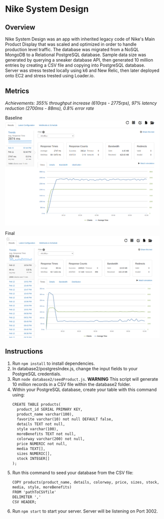 # Nike System Design

## Overview

Nike System Design was an app with inherited legacy code of Nike's Main Product Display that was scaled and optimized in order to handle production level traffic. The database was migrated from a NoSQL MongoDB to a Relational PostgreSQL database. Sample data size was generated by querying a sneaker database API, then generated 10 million entries by creating a CSV file and copying into PostgreSQL database. Server was stress tested locally using k6 and New Relic, then later deployed onto EC2 and stress trested using Loader.io.

## Metrics

*Achievements: 355% throughput increase (610rps - 2775rps), 97% latency reduction (2700ms - 88ms), 0.8% error rate*

Baseline
![Image](./results/baseline.png)

Final
![Image](./results/final.png)

## Instructions

1. Run `npm install` to install dependencies.
2. In database2/postgresIndex.js, change the input fields to your PostgreSQL credentials.
3. Run `node database2/seedProduct.js`. **WARNING** This script will generate 10 million records in a CSV file within the database2 folder.
4. Within your PostgreSQL database, create your table with this command using:
    ```
    CREATE TABLE products(
      product_id SERIAL PRIMARY KEY,
      product_name varchar(100),
      favorite varchar(10) not null DEFAULT false,
      details TEXT not null,
      style varchar(100),
      moreBenefits TEXT not null,
      colorway varchar(200) not null,
      price NUMERIC not null,
      media TEXT[],
      sizes NUMERIC[],
      stock INTEGER[]
    );
    ```
5. Run this command to seed your database from the CSV file:
    ```
    COPY products(product_name, details, colorway, price, sizes, stock, media, style, moreBenefits)
    FROM 'pathToCSVfile'
    DELIMITER ','
    CSV HEADER;
    ```
6. Run `npm start` to start your server. Server will be listening on Port 3002.